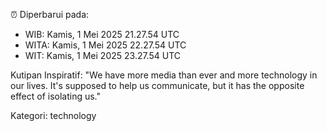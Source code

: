 ⏰ Diperbarui pada:
- WIB: Kamis, 1 Mei 2025 21.27.54 UTC
- WITA: Kamis, 1 Mei 2025 22.27.54 UTC
- WIT: Kamis, 1 Mei 2025 23.27.54 UTC

Kutipan Inspiratif:
"We have more media than ever and more technology in our lives. It's supposed to help us communicate, but it has the opposite effect of isolating us."


Kategori: technology

